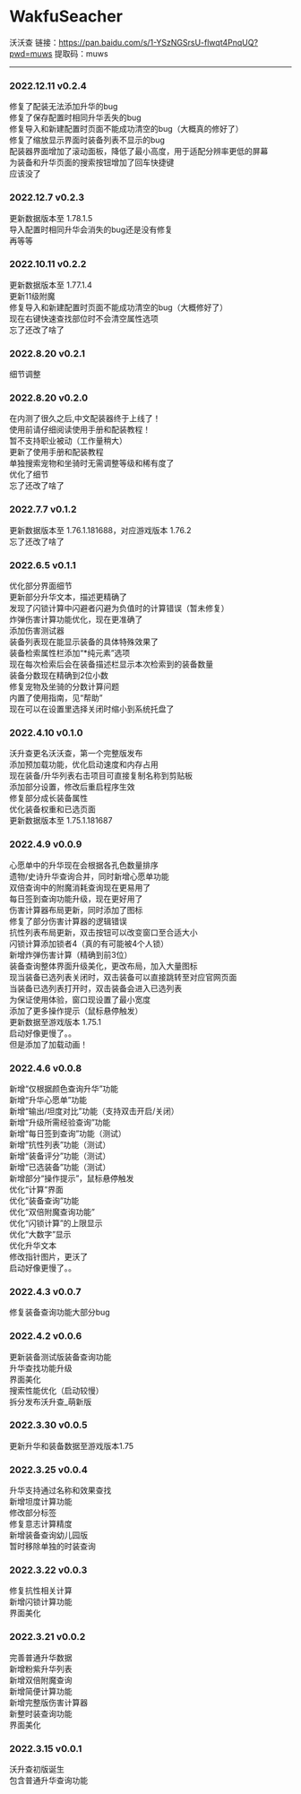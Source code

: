 # WakfuSeacher
沃沃查
链接：https://pan.baidu.com/s/1-YSzNGSrsU-flwqt4PnqUQ?pwd=muws 
提取码：muws 


----------------------------------------------------------------------------------------
<h3>2022.12.11 v0.2.4</h3>
修复了配装无法添加升华的bug<br>
修复了保存配置时相同升华丢失的bug<br>
修复导入和新建配置时页面不能成功清空的bug（大概真的修好了）<br>
修复了缩放显示界面时装备列表不显示的bug<br>
配装器界面增加了滚动面板，降低了最小高度，用于适配分辨率更低的屏幕<br>
为装备和升华页面的搜索按钮增加了回车快捷键<br>
应该没了

<h3>2022.12.7 v0.2.3</h3>
更新数据版本至 1.78.1.5 <br>
导入配置时相同升华会消失的bug还是没有修复<br>
再等等

<h3>2022.10.11 v0.2.2</h3>
更新数据版本至 1.77.1.4 <br>
更新11级附魔 <br>
修复导入和新建配置时页面不能成功清空的bug（大概修好了）<br>
现在右键快速查找部位时不会清空属性选项 <br>
忘了还改了啥了

<h3>2022.8.20 v0.2.1</h3>
细节调整 <br>

<h3>2022.8.20 v0.2.0</h3>
在内测了很久之后,中文配装器终于上线了！<br>
使用前请仔细阅读使用手册和配装教程！<br>
暂不支持职业被动（工作量稍大）<br>
更新了使用手册和配装教程 <br>
单独搜索宠物和坐骑时无需调整等级和稀有度了 <br>
优化了细节 <br>
忘了还改了啥了

<h3>2022.7.7 v0.1.2</h3>
更新数据版本至 1.76.1.181688，对应游戏版本 1.76.2<br>
忘了还改了啥了

<h3>2022.6.5 v0.1.1</h3>
优化部分界面细节<br>
更新部分升华文本，描述更精确了<br>
发现了闪锁计算中闪避者闪避为负值时的计算错误（暂未修复）<br>
炸弹伤害计算功能优化，现在更准确了<br>
添加伤害测试器<br>
装备列表现在能显示装备的具体特殊效果了<br>
装备检索属性栏添加“*纯元素”选项<br>
现在每次检索后会在装备描述栏显示本次检索到的装备数量<br>
装备分数现在精确到2位小数<br>
修复宠物及坐骑的分数计算问题<br>
内置了使用指南，见“帮助”<br>
现在可以在设置里选择关闭时缩小到系统托盘了

<h3>2022.4.10 v0.1.0</h3>
沃升查更名沃沃查，第一个完整版发布<br>
添加预加载功能，优化启动速度和内存占用<br>
现在装备/升华列表右击项目可直接复制名称到剪贴板<br>
添加部分设置，修改后重启程序生效<br>
修复部分成长装备属性<br>
优化装备权重和已选页面<br>
更新数据版本至 1.75.1.181687

<h3>2022.4.9 v0.0.9</h3>
心愿单中的升华现在会根据各孔色数量排序<br>
遗物/史诗升华查询合并，同时新增心愿单功能<br>
双倍查询中的附魔消耗查询现在更易用了<br>
每日签到查询功能升级，现在更好用了<br>
伤害计算器布局更新，同时添加了图标<br>
修复了部分伤害计算器的逻辑错误<br>
抗性列表布局更新，双击按钮可以改变窗口至合适大小<br>
闪锁计算添加锁者4（真的有可能被4个人锁）<br>
新增炸弹伤害计算（精确到前3位）<br>
装备查询整体界面升级美化，更改布局，加入大量图标<br>
现当装备已选列表关闭时，双击装备可以直接跳转至对应官网页面<br>
当装备已选列表打开时，双击装备会进入已选列表<br>
为保证使用体验，窗口现设置了最小宽度<br>
添加了更多操作提示（鼠标悬停触发）<br>
更新数据至游戏版本 1.75.1<br>
启动好像更慢了。。<br>
但是添加了加载动画！

<h3>2022.4.6 v0.0.8</h3>
新增“仅根据颜色查询升华”功能<br>
新增“升华心愿单”功能<br>
新增“输出/坦度对比”功能（支持双击开启/关闭）<br>
新增“升级所需经验查询”功能<br>
新增“每日签到查询”功能（测试）<br>
新增“抗性列表”功能（测试）<br>
新增“装备评分”功能（测试）<br>
新增“已选装备”功能（测试）<br>
新增部分“操作提示”，鼠标悬停触发<br>
优化“计算”界面<br>
优化“装备查询”功能<br>
优化“双倍附魔查询功能”<br>
优化“闪锁计算”的上限显示<br>
优化“大数字”显示<br>
优化升华文本<br>
修改指针图片，更沃了<br>
启动好像更慢了。。

<h3>2022.4.3 v0.0.7</h3>
修复装备查询功能大部分bug

<h3>2022.4.2 v0.0.6</h3>
更新装备测试版装备查询功能<br>
升华查找功能升级<br>
界面美化<br>
搜索性能优化（启动较慢）<br>
拆分发布沃升查_萌新版

<h3>2022.3.30 v0.0.5</h3>
更新升华和装备数据至游戏版本1.75

<h3>2022.3.25 v0.0.4</h3>
升华支持通过名称和效果查找<br>
新增坦度计算功能<br>
修改部分标签<br>
修复意志计算精度<br>
新增装备查询幼儿园版<br>
暂时移除单独的时装查询

<h3>2022.3.22 v0.0.3</h3>
修复抗性相关计算<br>
新增闪锁计算功能<br>
界面美化

<h3>2022.3.21 v0.0.2</h3>
完善普通升华数据<br>
新增粉紫升华列表<br>
新增双倍附魔查询<br>
新增简便计算功能<br>
新增完整版伤害计算器<br>
新整时装查询功能<br>
界面美化

<h3>2022.3.15 v0.0.1</h3>
沃升查初版诞生<br>
包含普通升华查询功能
</html>
